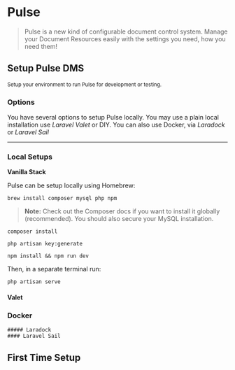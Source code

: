 # Pulse

> Pulse is a new kind of configurable document control system.
> Manage your Document Resources easily with the settings you need, how you need them!

## Setup Pulse DMS

<small class="text text-muted">Setup your environment to run Pulse for development or testing.</small>

### **Options**

You have several options to setup Pulse locally. You may use a plain local installation use *Laravel Valet* or DIY. You can also use Docker,
via *Laradock* or *Laravel Sail*

___

### Local Setups

**Vanilla Stack**

Pulse can be setup locally using Homebrew:

`brew install composer mysql php npm`

> **Note:** Check out the Composer docs if you want to install it globally (recommended). You should also secure your MySQL installation.

`composer install`

`php artisan key:generate`

`npm install && npm run dev`

Then, in a separate terminal run:

`php artisan serve`

#### Valet

### Docker
    ##### Laradock
    #### Laravel Sail

## First Time Setup
